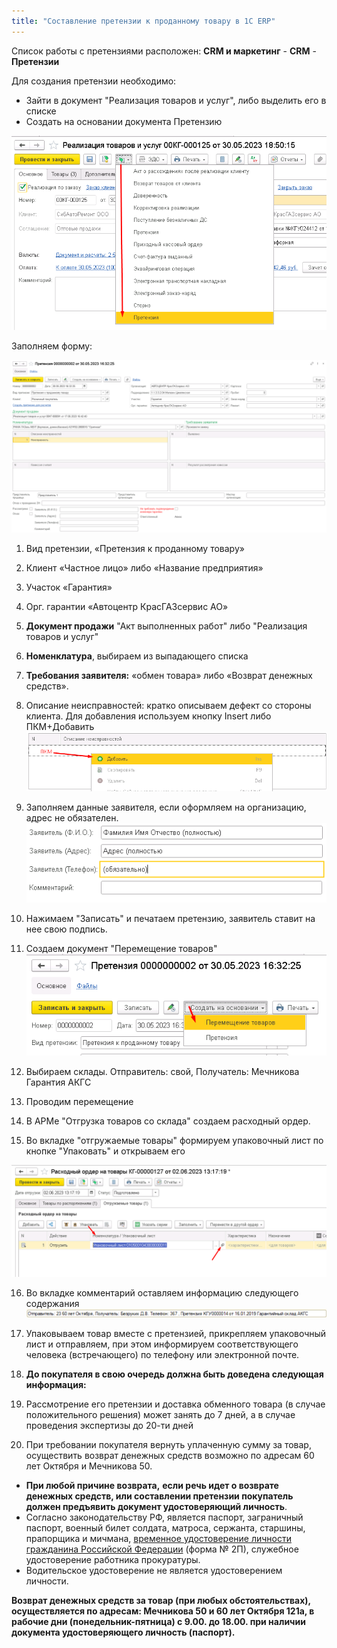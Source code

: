 ```yaml
---
title: "Составление претензии к проданному товару в 1C ERP"
---
```


Список работы с претензиями расположен: **CRM и маркетинг** - **CRM** - **Претензии**

Для создания претензии необходимо:
- Зайти в документ "Реализация товаров и услуг", либо выделить его в списке
- Создать на основании документа Претензию

![](ERP/_attach/Pasted%20image%2020230602112814.png)

Заполняем форму:

![](ERP/_attach/Pasted%20image%2020230602115507.png)

1. Вид претензии, «Претензия к проданному товару»
2. Клиент «Частное лицо» либо «Название предприятия»
3. Участок «Гарантия»
4. Орг. гарантии «Автоцентр КрасГАЗсервис АО»
5. **Документ продажи** "Акт выполненных работ" либо "Реализация товаров и услуг"
6. **Номенклатура**, выбираем из выпадающего списка
7. **Требования заявителя:** «обмен товара» либо «Возврат денежных средств».
8. Описание неисправностей: кратко описываем дефект со стороны клиента. Для добавления используем кнопку Insert либо ПКМ+Добавить
![](ERP/_attach/Pasted%20image%2020230602122602.png)

9. Заполняем данные заявителя, если оформляем на организацию, адрес не обязателен.
![](ERP/_attach/Pasted%20image%2020230602124720.png)

10. Нажимаем "Записать" и печатаем претензию, заявитель ставит на нее свою подпись.
11. Создаем документ "Перемещение товаров"
![](ERP/_attach/Pasted%20image%2020230602125956.png)

12. Выбираем склады. Отправитель: свой, Получатель: Мечникова Гарантия АКГС
13. Проводим перемещение
14. В АРМе "Отгрузка товаров со склада" создаем расходный ордер. 
15. Во вкладке "отгружаемые товары" формируем упаковочный лист по кнопке "Упаковать" и открываем его

![](ERP/_attach/Pasted%20image%2020230602143609.png)

16. Во вкладке комментарий оставляем информацию следующего содержания
![](ERP/_attach/Pasted%20image%2020230602200715.png)

17. Упаковываем товар вместе с претензией, прикрепляем упаковочный лист и отправляем, при этом информируем соответствующего человека (встречающего) по телефону или электронной почте.

18. **До покупателя в свою очередь должна быть доведена следующая информация:**
19. Рассмотрение его претензии и доставка обменного товара (в случае положительного решения) может занять до 7 дней, а в случае проведения экспертизы до 20-ти дней
20. При требовании покупателя вернуть уплаченную сумму за товар, осуществить возврат денежных средств возможно по адресам 60 лет Октября и Мечникова 50.

- **При любой причине возврата,** **если речь идет о возврате денежных средств, или составлении претензии покупатель должен предъявить документ удостоверяющий личность**.
- Согласно законодательству РФ, является паспорт, заграничный паспорт, военный билет солдата, матроса, сержанта, старшины, прапорщика и мичмана, [временное удостоверение личности гражданина Российской Федерации](https://ru.wikipedia.org/w/index.php?title=%D0%92%D1%80%D0%B5%D0%BC%D0%B5%D0%BD%D0%BD%D0%BE%D0%B5_%D1%83%D0%B4%D0%BE%D1%81%D1%82%D0%BE%D0%B2%D0%B5%D1%80%D0%B5%D0%BD%D0%B8%D0%B5_%D0%BB%D0%B8%D1%87%D0%BD%D0%BE%D1%81%D1%82%D0%B8_%D0%B3%D1%80%D0%B0%D0%B6%D0%B4%D0%B0%D0%BD%D0%B8%D0%BD%D0%B0_%D0%A0%D0%BE%D1%81%D1%81%D0%B8%D0%B9%D1%81%D0%BA%D0%BE%D0%B9_%D0%A4%D0%B5%D0%B4%D0%B5%D1%80%D0%B0%D1%86%D0%B8%D0%B8&action=edit&redlink=1) (форма № 2П), служебное удостоверение работника прокуратуры.
- Водительское удостоверение не является удостоверением личности.

**Возврат денежных средств за товар (при любых обстоятельствах), осуществляется по адресам: Мечникова 50 и 60 лет Октября 121а, в рабочие дни (понедельник-пятница) с 9.00. до 18.00. при наличии документа удостоверяющего личность (паспорт).**